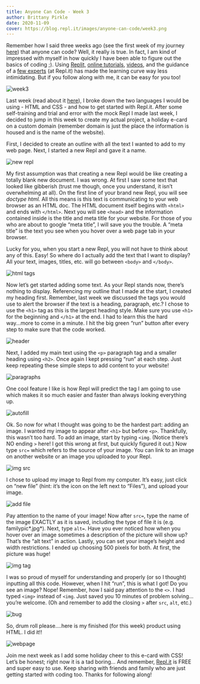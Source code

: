 ```yaml
---
title: Anyone Can Code - Week 3
author: Brittany Pirkle
date: 2020-11-09
cover: https://blog.repl.it/images/anyone-can-code/week3.png
---
```


Remember how I said three weeks ago (see the first week of my journey [here](https://blog.repl.it/anyone-can-code-week1)) that anyone can code? Well, it really is true. In fact, I am kind of impressed with myself in how quickly I have been able to figure out the basics of coding ;). Using [Replit,](https://repl.it/~) [online tutorials](https://www.w3schools.com/tags/tag_img.asp), [videos](https://scrimba.com/learn/html/html-figure-image-elements-c42D8uv), and the guidance of a [few experts](https://repl.it/talk/learn/Getting-Started-with-HTML-in-10-minutes/16821) (at Repl.it) has made the learning curve way less intimidating. But if you follow along with me, it can be easy for you too!

![week3](https://blog.repl.it/images/anyone-can-code/week3.png)

Last week (read about it [here](https://blog.repl.it/anyone-can-code-week2)), I broke down the two languages I would be using - HTML and CSS -  and how to get started with Repl.it. After some self-training and trial and error with the mock Repl I made last week, I decided to jump in this week to create my actual project, a holiday e-card on a custom domain (remember domain is just the place the information is housed and is the name of the website). 

First, I decided to create an outline with all the text I wanted to add to my web page. Next, I started a new Repl and gave it a name. 

![new repl](https://blog.repl.it/images/anyone-can-code/3.1.png)

My first assumption was that creating a new Repl would be like creating a totally blank new document. I was wrong. At first I saw some text that looked like gibberish (trust me though, once you understand, it isn’t overwhelming at all). On the first line of your brand new Repl, you will see _doctype html._ All this means is this text is communicating to your web browser as an HTML doc. The HTML document itself begins with `<html>` and ends with `</html>`. Next you will see `<head>` and the information contained inside is the title and meta title for your website. For those of you who are about to google “meta title”, I will save you the trouble. A “meta title” is the text you see when you hover over a web page tab in your browser.

Lucky for you, when you start a new Repl, you will not have to think about any of this. Easy! So where do I actually add the text that I want to display? All your text, images, titles, etc. will go between `<body>` and `</body>`.

![html tags](https://blog.repl.it/images/anyone-can-code/3.2.png)

Now let’s get started adding some text. As your Repl stands now, there’s nothing to display. Referencing my outline that I made at the start, I created my heading first. Remember, last week we discussed the tags you would use to alert the browser if the text is a heading, paragraph, etc.? I chose to use the `<h1>` tag as this is the largest heading style. Make sure you use `<h1>` for the beginning and `</h1>` at the end. I had to learn this the hard way...more to come in a minute. I hit the big green “run” button after every step to make sure that the code worked.

![header](https://blog.repl.it/images/anyone-can-code/3.3.png)

Next, I added my main text using the `<p>` paragraph tag and a smaller heading using `<h2>`. Once again I kept pressing “run” at each step. Just keep repeating these simple steps to add content to your website!

![paragraphs](https://blog.repl.it/images/anyone-can-code/3.4.png)

One cool feature I like is how Repl will predict the tag I am going to use which makes it so much easier and faster than always looking everything up. 

![autofill](https://blog.repl.it/images/anyone-can-code/3.5.png)

Ok. So now for what I thought was going to be the hardest part: adding an image. I wanted my image to appear after `<h1>` but before `<p>`. Thankfully, this wasn’t too hard. To add an image, start by typing `<img`. (Notice there’s NO ending `>` here! I got this wrong at first, but quickly figured it out.) Now type `src=` which refers to the source of your image. You can link to an image on another website or an image you uploaded to your Repl.

![img src](https://blog.repl.it/images/anyone-can-code/3.6.png)

I chose to upload my image to Repl from my computer. It’s easy, just click on “new file” (hint: it’s the icon on the left next to “Files”), and upload your image. 

![add file](https://blog.repl.it/images/anyone-can-code/3.7.png)

Pay attention to the name of your image! Now after `src=`, type the name of the image EXACTLY as it is saved, including the type of file it is (e.g. familypic*.jpg*). Next, type `alt=`. Have you ever noticed how when you hover over an image sometimes a description of the picture will show up? That’s the “alt text” in action. Lastly, you can set your image’s height and width restrictions. I ended up choosing 500 pixels for both. At first, the picture was huge!

![img tag](https://blog.repl.it/images/anyone-can-code/3.8.png)

I was so proud of myself for understanding and properly (or so I thought) inputting all this code. However, when I hit “run”, this is what I got! Do you see an image? Nope! Remember, how I said pay attention to the `<>`. I had typed `<img>` instead of `<img`. Just saved you 10 minutes of problem solving… you’re welcome. (Oh and remember to add the closing `>` after `src`, `alt`, etc.)

![bug](https://blog.repl.it/images/anyone-can-code/3.9.png)

So, drum roll please….here is my finished (for this week) product using HTML. I did it!!

![webpage](https://blog.repl.it/images/anyone-can-code/3.10.png)

Join me next week as I add some holiday cheer to this e-card with CSS! Let’s be honest; right now it is a tad boring… And remember, [Repl.it](https://repl.it/~) is FREE and super easy to use. Keep sharing with friends and family who are just getting started with coding too. Thanks for following along!
